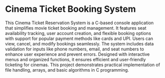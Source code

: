 # Cinema Ticket Booking System
This Cinema Ticket Reservation System is a C-based console application that simplifies movie ticket booking and management. It features seat availability tracking, user account creation, and flexible booking options with support for popular payment methods like cards and UPI. Users can view, cancel, and modify bookings seamlessly. The system includes data validation for inputs like phone numbers, email, and seat numbers to enhance user experience and prevent errors. Designed with interactive menus and organized functions, it ensures efficient and user-friendly ticketing for cinemas. This project demonstrates practical implementation of file handling, arrays, and basic algorithms in C programming.
